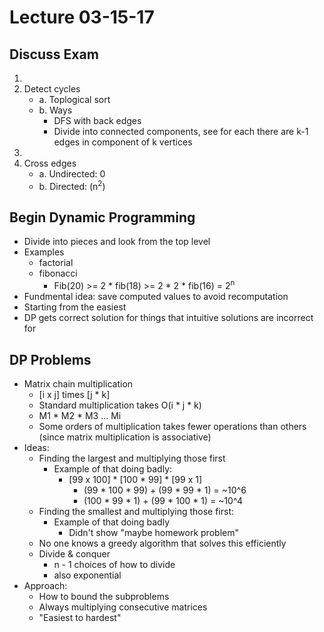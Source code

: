 # Lecture 03-15-17

## Discuss Exam
1. 
2. Detect cycles
    - a. Toplogical sort
    - b. Ways
        - DFS with back edges
        - Divide into connected components, see for each there are k-1 edges in component of k vertices
3. 
4. Cross edges
    - a. Undirected: 0
    - b. Directed: (n<sup>2</sup>)

## Begin Dynamic Programming
- Divide into pieces and look from the top level
- Examples
    - factorial
    - fibonacci
        - Fib(20) >= 2 * fib(18) >= 2 * 2 * fib(16) = 2<sup>n</sup>
- Fundmental idea: save computed values to avoid recomputation
- Starting from the easiest
- DP gets correct solution for things that intuitive solutions are incorrect for

## DP Problems
- Matrix chain multiplication
    - [i x j] times [j * k]
    - Standard multiplication takes O(i * j * k)
    - M1 * M2 * M3 ... Mi
    - Some orders of multiplication takes fewer operations than others (since matrix multiplication is associative)
- Ideas:
    - Finding the largest and multiplying those first
        - Example of that doing badly:
            - [99 x 100] * [100 * 99] * [99 x 1]
                - (99 * 100 * 99) + (99 * 99 * 1) = ~10^6
                - (100 * 99 * 1) + (99 * 100 * 1) = ~10^4
    - Finding the smallest and multiplying those first:
        - Example of that doing badly
            - Didn't show "maybe homework problem"
    - No one knows a greedy algorithm that solves this efficiently
    - Divide & conquer
        - n - 1 choices of how to divide
        - also exponential
- Approach:
    - How to bound the subproblems
    - Always multiplying consecutive matrices
    - "Easiest to hardest"
